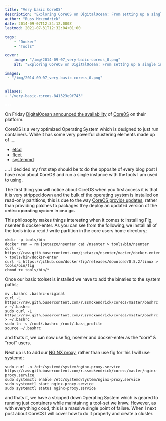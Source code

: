 ```yaml
---
title: "Very basic CoreOS"
description: "Exploring CoreOS on DigitalOcean: From setting up a single instance with familiar tools to configuring a powerful container-oriented OS."
author: "Russ Mckendrick"
date: 2014-09-07T12:34:12.000Z
lastmod: 2021-07-31T12:32:04+01:00

tags:
    - "Docker"
    - "Tools"

cover:
    image: "/img/2014-09-07_very-basic-coreos_0.png" 
    alt: "Exploring CoreOS on DigitalOcean: From setting up a single instance with familiar tools to configuring a powerful container-oriented OS."

images:
 - "/img/2014-09-07_very-basic-coreos_0.png"


aliases:
- "/very-basic-coreos-841323e9f743"

---
```


On Friday [DigitalOcean announced the availability](https://www.digitalocean.com/company/blog/coreos-now-available-on-digitalocean/) of [CoreOS](https://coreos.com/) on their platform.

CoreOS is a very optimized Operating System which is designed to just run containers. While it has some very powerful clustering elements made up of ….

- [etcd](https://coreos.com/using-coreos/etcd/)
- [fleet](https://coreos.com/using-coreos/clustering/)
- [systemmd](https://coreos.com/using-coreos/systemd/)

…. I decided my first step should be to do the opposite of every blog post I have read about CoreOS and run a single instance with the tools I am used to using.

The first thing you will notice about CoreOS when you first access it is that it is very stripped down and the bulk of the operating system is installed on read-only partitions, this is due to the way [CoreOS provide updates](https://coreos.com/using-coreos/updates/), rather than providing patches to packages they deploy an updated version of the entire operating system in one go.

This philosophy makes things interesting when it comes to installing Fig, nsenter & docker-enter. As you can see from the following, we install all of the tools into a read / write partition in the core users home directory;

```
mkdir -p tools/bin
docker run — rm jpetazzo/nsenter cat /nsenter > tools/bin/nsenter
curl -L https://raw.githubusercontent.com/jpetazzo/nsenter/master/docker-enter > tools/bin/docker-enter
curl -L https://github.com/docker/fig/releases/download/0.5.2/linux > tools/bin/fig
chmod +x tools/bin/*
```

Once our basic toolset is installed we have to add the binaries to the system paths;

```
mv .bashrc .bashrc-original
curl -L https://raw.githubusercontent.com/russmckendrick/coreos/master/bashrc > ~/.bashrc
sudo curl -L https://raw.githubusercontent.com/russmckendrick/coreos/master/bashrc > ~/.bashrc
sudo ln -s /root/.bashrc /root/.bash_profile
source ~/.bashrc
```

and thats it, we can now use fig, nsenter and docker-enter as the “core” & “root” users.

Next up is to add our [NGINX proxy](https://github.com/russmckendrick/docker/pkgs/container/nginx), rather than use fig for this I will use systemd;

```
sudo curl -o /etc/systemd/system/nginx-proxy.service https://raw.githubusercontent.com/russmckendrick/coreos/master/nginx-proxy.service
sudo systemctl enable /etc/systemd/system/nginx-proxy.service 
sudo systemctl start nginx-proxy.service
sudo systemctl status nginx-proxy.service
```

and thats it, we have a stripped down Operating System which is geared to running just containers while maintaining a tool-set we know. However, as with everything cloud, this is a massive single point of failure. When I next post about CoreOS I will cover how to do it properly and create a cluster.
